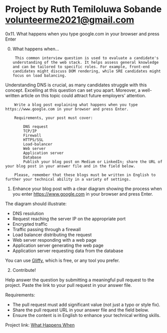# Project by Ruth Temiloluwa Sobande <volunteerme2021@gmail.com>

0x11. What happens when you type google.com in your browser and press Enter

0. What happens when...

        This common interview question is used to evaluate a candidate's understanding of the web stack. It helps assess general knowledge and can be tailored to specific roles. For example, front-end candidates might discuss DOM rendering, while SRE candidates might focus on load balancing.

Understanding DNS is crucial, as many candidates struggle with this concept. Excelling at this question can set you apart. Moreover, a well-written article on this topic could attract future employers' attention.

        Write a blog post explaining what happens when you type https://www.google.com in your browser and press Enter.

        Requirements, your post must cover:

            DNS request
            TCP/IP
            Firewall
            HTTPS/SSL
            Load-balancer
            Web server
            Application server
            Database
            Publish your blog post on Medium or LinkedIn; share the URL of your blog post in your answer file and in the field below.

        Please, remember that these blogs must be written in English to further your technical ability in a variety of settings.

1. Enhance your blog post with a clear diagram showing the process when you enter https://www.google.com in your browser and press Enter.

The diagram should illustrate:

- DNS resolution
- Request reaching the server IP on the appropriate port
- Encrypted traffic
- Traffic passing through a firewall
- Load balancer distributing the request
- Web server responding with a web page
- Application server generating the web page
- Application server requesting data from the database

You can use [Gliffy](https://www.gliffy.com/), which is free, or any tool you prefer.

2. Contribute!

Help answer the question by submitting a meaningful pull request to the project. Paste the link to your pull request in your answer file.

Requirements:
- The pull request must add significant value (not just a typo or style fix).
- Share the pull request URL in your answer file and the field below.
- Ensure the content is in English to enhance your technical writing skills.

Project link: [What Happens When](https://github.com/alex/what-happens-when#the-g-key-is-pressed)
